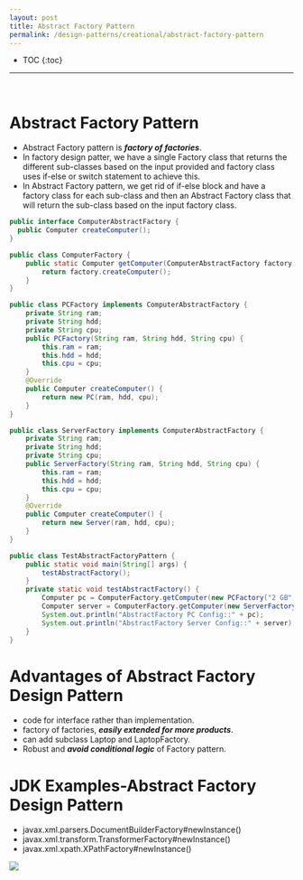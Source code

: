 ```yaml
---
layout: post
title: Abstract Factory Pattern
permalink: /design-patterns/creational/abstract-factory-pattern
---
```


- TOC
{:toc}

<hr><br>

# Abstract Factory Pattern
-	Abstract Factory pattern is ***factory of factories***.
-	In factory design patter, we have a single Factory class that returns the different sub-classes based on the input provided and factory class uses if-else or switch statement to achieve this.
-	In Abstract Factory pattern, we get rid of if-else block and have a factory class for each sub-class and then an Abstract Factory class that will return the sub-class based on the input factory class.

```java
public interface ComputerAbstractFactory {
  public Computer createComputer();
}
```
```java
public class ComputerFactory {
    public static Computer getComputer(ComputerAbstractFactory factory) {
        return factory.createComputer();
    }
}
```
```java
public class PCFactory implements ComputerAbstractFactory {
    private String ram;
    private String hdd;
    private String cpu;
    public PCFactory(String ram, String hdd, String cpu) {
        this.ram = ram;
        this.hdd = hdd;
        this.cpu = cpu;
    }
    @Override
    public Computer createComputer() {
        return new PC(ram, hdd, cpu);
    }
}
```
```java
public class ServerFactory implements ComputerAbstractFactory {
    private String ram;
    private String hdd;
    private String cpu;
    public ServerFactory(String ram, String hdd, String cpu) {
        this.ram = ram;
        this.hdd = hdd;
        this.cpu = cpu;
    }
    @Override
    public Computer createComputer() {
        return new Server(ram, hdd, cpu);
    }
}
```
```java
public class TestAbstractFactoryPattern {
    public static void main(String[] args) {
        testAbstractFactory();
    }
    private static void testAbstractFactory() {
        Computer pc = ComputerFactory.getComputer(new PCFactory("2 GB", "500 GB", "2.4 GHz"));
        Computer server = ComputerFactory.getComputer(new ServerFactory("16 GB", "1 TB", "2.9 GHz"));
        System.out.println("AbstractFactory PC Config::" + pc);
        System.out.println("AbstractFactory Server Config::" + server);
    }
}
```

# Advantages of Abstract Factory Design Pattern
-	code for interface rather than implementation.
-	factory of factories, ***easily extended for more products***.
-	can add subclass Laptop and LaptopFactory.
-	Robust and ***avoid conditional logic*** of Factory pattern.

# JDK Examples-Abstract Factory Design Pattern
-	javax.xml.parsers.DocumentBuilderFactory#newInstance()
-	javax.xml.transform.TransformerFactory#newInstance()
-	javax.xml.xpath.XPathFactory#newInstance()

![]({{site.cdn}}/design-patterns/creational-AbstractFactoryPattern.png)